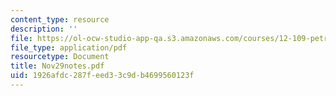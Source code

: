```yaml
---
content_type: resource
description: ''
file: https://ol-ocw-studio-app-qa.s3.amazonaws.com/courses/12-109-petrology-fall-2005/1926afdc287feed33c9db4699560123f_Nov29notes.pdf
file_type: application/pdf
resourcetype: Document
title: Nov29notes.pdf
uid: 1926afdc-287f-eed3-3c9d-b4699560123f
---
```


